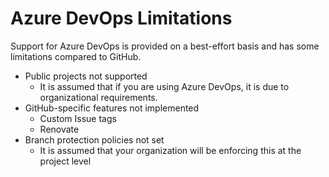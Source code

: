 # Azure DevOps Limitations

Support for Azure DevOps is provided on a best-effort basis and has some limitations compared to GitHub.

- Public projects not supported
  - It is assumed that if you are using Azure DevOps, it is due to organizational requirements.
- GitHub-specific features not implemented
  - Custom Issue tags
  - Renovate
- Branch protection policies not set
  - It is assumed that your organization will be enforcing this at the project level
